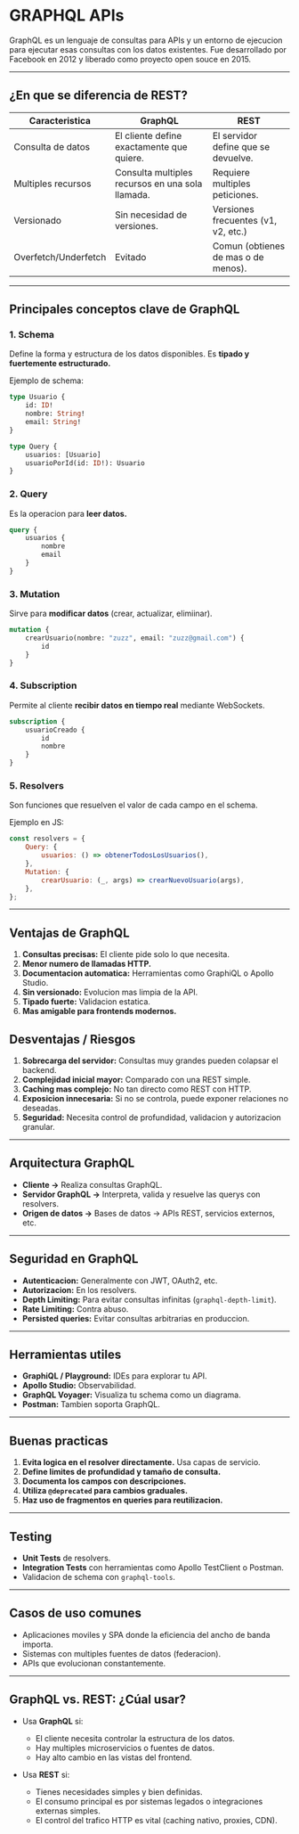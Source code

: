 # GRAPHQL APIs

GraphQL es un lenguaje de consultas para APIs y un entorno de ejecucion para ejecutar esas consultas con los datos
existentes. Fue desarrollado por Facebook en 2012 y liberado como proyecto open souce en 2015.

---

## ¿En que se diferencia de REST?

| Caracteristica       | GraphQL                                          | REST                                |
| -------------------- | ------------------------------------------------ | ----------------------------------- |
| Consulta de datos    | El cliente define exactamente que quiere.        | El servidor define que se devuelve. |
| Multiples recursos   | Consulta multiples recursos en una sola llamada. | Requiere multiples peticiones.      |
| Versionado           | Sin necesidad de versiones.                      | Versiones frecuentes (v1, v2, etc.) |
| Overfetch/Underfetch | Evitado                                          | Comun (obtienes de mas o de menos). |

---

## Principales conceptos clave de GraphQL

### 1. **Schema**

Define la forma y estructura de los datos disponibles. Es **tipado y fuertemente estructurado.**

Ejemplo de schema:

```graphql
type Usuario {
    id: ID!
    nombre: String!
    email: String!
}

type Query {
    usuarios: [Usuario]
    usuarioPorId(id: ID!): Usuario
}
```

### 2. **Query**

Es la operacion para **leer datos.**

```graphql
query {
    usuarios {
        nombre
        email
    }
}
```

### 3. **Mutation**

Sirve para **modificar datos** (crear, actualizar, elimiinar).

```graphql
mutation {
    crearUsuario(nombre: "zuzz", email: "zuzz@gmail.com") {
        id
    }
}
```

### 4. **Subscription**

Permite al cliente **recibir datos en tiempo real** mediante WebSockets.

```graphql
subscription {
    usuarioCreado {
        id
        nombre
    }
}
```

### 5. **Resolvers**

Son funciones que resuelven el valor de cada campo en el schema.

Ejemplo en JS:

```js
const resolvers = {
    Query: {
        usuarios: () => obtenerTodosLosUsuarios(),
    },
    Mutation: {
        crearUsuario: (_, args) => crearNuevoUsuario(args),
    },
};
```

---

## Ventajas de GraphQL

1. **Consultas precisas:** El cliente pide solo lo que necesita.
2. **Menor numero de llamadas HTTP.**
3. **Documentacion automatica:** Herramientas como GraphiQL o Apollo Studio.
4. **Sin versionado:** Evolucion mas limpia de la API.
5. **Tipado fuerte:** Validacion estatica.
6. **Mas amigable para frontends modernos.**

## Desventajas / Riesgos

1. **Sobrecarga del servidor:** Consultas muy grandes pueden colapsar el backend.
2. **Complejidad inicial mayor:** Comparado con una REST simple.
3. **Caching mas complejo:** No tan directo como REST con HTTP.
4. **Exposicion innecesaria:** Si no se controla, puede exponer relaciones no deseadas.
5. **Seguridad:** Necesita control de profundidad, validacion y autorizacion granular.

---

## Arquitectura GraphQL

* **Cliente ->** Realiza consultas GraphQL.
* **Servidor GraphQL ->** Interpreta, valida y resuelve las querys con resolvers.
* **Origen de datos ->** Bases de datos -> APIs REST, servicios externos, etc.

---

## Seguridad en GraphQL

* **Autenticacion:** Generalmente con JWT, OAuth2, etc.
* **Autorizacion:** En los resolvers.
* **Depth Limiting:** Para evitar consultas infinitas (`graphql-depth-limit`).
* **Rate Limiting:** Contra abuso.
* **Persisted queries:** Evitar consultas arbitrarias en produccion.

---

## Herramientas utiles

* **GraphiQL / Playground:** IDEs para explorar tu API.
* **Apollo Studio:** Observabilidad.
* **GraphQL Voyager:** Visualiza tu schema como un diagrama.
* **Postman:** Tambien soporta GraphQL.

---

## Buenas practicas

1. **Evita logica en el resolver directamente.** Usa capas de servicio.
2. **Define limites de profundidad y tamaño de consulta.**
3. **Documenta los campos con descripciones.**
4. **Utiliza `@deprecated` para cambios graduales.**
5. **Haz uso de fragmentos en queries para reutilizacion.**

---

## Testing

* **Unit Tests** de resolvers.
* **Integration Tests** con herramientas como Apollo TestClient o Postman.
* Validacion de schema con `graphql-tools`.

---

## Casos de uso comunes

* Aplicaciones moviles y SPA donde la eficiencia del ancho de banda importa.
* Sistemas con multiples fuentes de datos (federacion).
* APIs que evolucionan constantemente.

---

## GraphQL vs. REST: ¿Cúal usar?

* Usa **GraphQL** si:
  * El cliente necesita controlar la estructura de los datos.
  * Hay multiples microservicios o fuentes de datos.
  * Hay alto cambio en las vistas del frontend.

* Usa **REST** si:
  * Tienes necesidades simples y bien definidas.
  * El consumo principal es por sistemas legados o integraciones externas simples.
  * El control del trafico HTTP es vital (caching nativo, proxies, CDN).